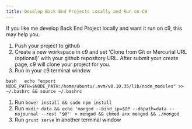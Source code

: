 ```yaml
---
title: Develop Back End Projects Locally and Run on C9
---
```

If you like me develop Back End Project locally and want it run on c9, this may help you.

1.  Push your project to github
2.  Create a new workspace in c9 and set 'Clone from Git or Mercurial URL (optional)' with your github repository URL. After submit your create page, c9 will clone your project for you.
3.  Run in your c9 terminal window

`bash  
echo "export NODE_PATH=$NODE_PATH:/home/ubuntu/.nvm/v0.10.35/lib/node_modules" >> ~/.bashrc && source ~/.bashrc` 

1.  Run `bower install && sudo npm install`
2.  Run `mkdir data && echo 'mongod --bind_ip=$IP --dbpath=data --nojournal --rest "$@"' > mongod && chmod a+x mongod && ./mongod`
3.  Run `grunt serve` in another terminal window